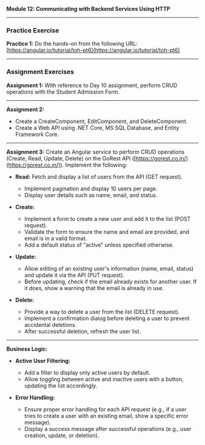 **Module 12: Communicating with Backend Services Using HTTP**

---

### **Practice Exercise**

**Practice 1:**
Do the hands-on from the following URL: [https://angular.io/tutorial/toh-pt6](https://angular.io/tutorial/toh-pt6)

---

### **Assignment Exercises**

**Assignment 1:**
With reference to Day 10 assignment, perform CRUD operations with the Student Admission Form.

---

**Assignment 2:**

* Create a CreateComponent, EditComponent, and DeleteComponent.
* Create a Web API using .NET Core, MS SQL Database, and Entity Framework Core.

---

**Assignment 3:**
Create an Angular service to perform CRUD operations (Create, Read, Update, Delete) on the GoRest API ([https://gorest.co.in/](https://gorest.co.in/)). Implement the following:

* **Read:** Fetch and display a list of users from the API (GET request).

  * Implement pagination and display 10 users per page.
  * Display user details such as name, email, and status.

* **Create:**

  * Implement a form to create a new user and add it to the list (POST request).
  * Validate the form to ensure the name and email are provided, and email is in a valid format.
  * Add a default status of "active" unless specified otherwise.

* **Update:**

  * Allow editing of an existing user's information (name, email, status) and update it via the API (PUT request).
  * Before updating, check if the email already exists for another user. If it does, show a warning that the email is already in use.

* **Delete:**

  * Provide a way to delete a user from the list (DELETE request).
  * Implement a confirmation dialog before deleting a user to prevent accidental deletions.
  * After successful deletion, refresh the user list.

---

**Business Logic:**

* **Active User Filtering:**

  * Add a filter to display only active users by default.
  * Allow toggling between active and inactive users with a button, updating the list accordingly.

* **Error Handling:**

  * Ensure proper error handling for each API request (e.g., if a user tries to create a user with an existing email, show a specific error message).
  * Display a success message after successful operations (e.g., user creation, update, or deletion).

